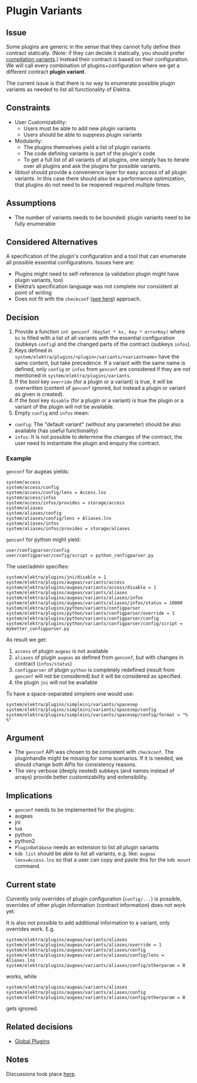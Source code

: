 # Plugin Variants

## Issue

Some plugins are generic in the sense that they cannot fully
define their contract statically.
(Note: if they can decide it statically, you should prefer
 [compilation variants](/doc/tutorials/compilation-variants.md).)
Instead their contract is based on their
configuration. We will call every combination of plugins+configuration
where we get a different contract **plugin variant**.

The current issue is that there is no way to enumerate
possible plugin variants as needed to list all functionality
of Elektra.


## Constraints

- User Customizability:
  - Users must be able to add new plugin variants
  - Users should be able to suppress plugin variants
- Modularity:
  - The plugins themselves yield a list of plugin variants
  - The code defining variants is part of the plugin's code
  - To get a full list of all variants of all plugins, one
    simply has to iterate over all plugins and ask the plugins
    for possible variants.
- libtool should provide a convenience layer for easy access of all
  plugin variants. In this case there should also be a performance
  optimization, that plugins do not need to be reopened required
  multiple times.


## Assumptions

- The number of variants needs to be bounded:
  plugin variants need to be fully enumerable


## Considered Alternatives

A specification of the plugin's configuration and a tool that
can enumerate all possible essential configurations. Issues here
are:

- Plugins might need to self-reference (a validation plugin
  might have plugin variants, too)
- Elektra’s specification language was not complete nor consistent at point
  of writing
- Does not fit with the `checkconf` ([see here](https://git.libelektra.org/issues/559))
  approach.


## Decision

1. Provide a function `int genconf (KeySet * ks, Key * errorKey)` where `ks`
   is filled with a list of all variants with the essential configuration (subkeys `config`)
   and the changed parts of the contract (subkeys `infos`).
2. Keys defined in `system/elektra/plugins/<plugin>/variants/<variantname>` have the same content,
   but take precedence. If a variant with the same name is defined, only `config` or `infos`
   from `genconf` are considered if they are not mentioned in `system/elektra/plugins/variants`.
3. If the bool key `override` (for a plugin or a variant) is true, it will be overwritten (content
   of `genconf` ignored, but instead a plugin or variant as given is created).
4. If the bool key `disable` (for a plugin or a variant) is true the plugin or a variant of the
   plugin will not be available.
5. Empty `config` and `infos` mean:
 - `config`: The "default variant" (without any parameter) should be also available
   (has useful functionality)
 - `infos`: It is not possible to determine the changes of the contract,
   the user need to instantiate the plugin and enquiry the contract.

### Example

`genconf` for augeas yields:
```
system/access
system/access/config
system/access/config/lens = Access.lns
system/access/infos
system/access/infos/provides = storage/access
system/aliases
system/aliases/config
system/aliases/config/lens = Aliases.lns
system/aliases/infos
system/aliases/infos/provides = storage/aliases
```

`genconf` for python might yield:
```
user/configparser/config
user/configparser/config/script = python_configparser.py
```

The user/admin specifies:
```
system/elektra/plugins/jni/disable = 1
system/elektra/plugins/augeas/variants/access
system/elektra/plugins/augeas/variants/access/disable = 1
system/elektra/plugins/augeas/variants/aliases
system/elektra/plugins/augeas/variants/aliases/infos
system/elektra/plugins/augeas/variants/aliases/infos/status = 10000
system/elektra/plugins/python/variants/configparser
system/elektra/plugins/python/variants/configparser/override = 1
system/elektra/plugins/python/variants/configparser/config
system/elektra/plugins/python/variants/configparser/config/script = mybetter_configparser.py
```

As result we get:

1. `access` of plugin `augeas` is not available
2. `aliases` of plugin `augeas` as defined from `genconf`, but with changes in contract (`infos/status`)
3. `configparser` of plugin `python` is completely redefined (result from `genconf` will not be considered)
   but it will be considered as specified.
4. the plugin `jni` will not be available


To have a space-separated simpleini one would use:
```
system/elektra/plugins/simpleini/variants/spacesep
system/elektra/plugins/simpleini/variants/spacesep/config
system/elektra/plugins/simpleini/variants/spacesep/config/format = "% %"
```


## Argument

- The `genconf` API was chosen to be consistent with `checkconf`.
  The pluginhandle might be missing for some scenarios.
  If it is needed, we should change both APIs for consistency reasons.
- The very verbose (deeply nested) subkeys (and names instead of arrays) provide
  better customizability and extensibility.

## Implications

- `genconf` needs to be implemented for the plugins:
 - augeas
 - jni
 - lua
 - python
 - python2
- `PluginDatabase` needs an extension to list all plugin variants
- `kdb list` should be able to list all variants, e.g. like:
  `augeas lens=Access.lns`
  so that a user can copy and paste this for the `kdb mount` command.

## Current state

Currently only overrides of plugin configuration (`config/...`) is possible,
overrides of other plugin information (contract information) does not work yet.

It is also not possible to add additional information to a variant,
only overrides work. E.g.
```
system/elektra/plugins/augeas/variants/aliases
system/elektra/plugins/augeas/variants/aliases/override = 1
system/elektra/plugins/augeas/variants/aliases/config
system/elektra/plugins/augeas/variants/aliases/config/lens = Aliases.lns
system/elektra/plugins/augeas/variants/aliases/config/otherparam = 0
```
works, while
```
system/elektra/plugins/augeas/variants/aliases
system/elektra/plugins/augeas/variants/aliases/config
system/elektra/plugins/augeas/variants/aliases/config/otherparam = 0
```
gets ignored.


## Related decisions

- [Global Plugins](global_plugins.md)


## Notes

Discussions took place [here](https://git.libelektra.org/issues/1006).
